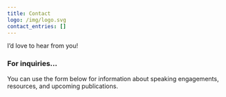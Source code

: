 ```yaml
---
title: Contact
logo: /img/logo.svg
contact_entries: []
---
```

I’d love to hear from you!

<h3 class="f4 b lh-title mb2">For inquiries...</h3>

You can use the form below for information about speaking engagements, resources, and upcoming publications.